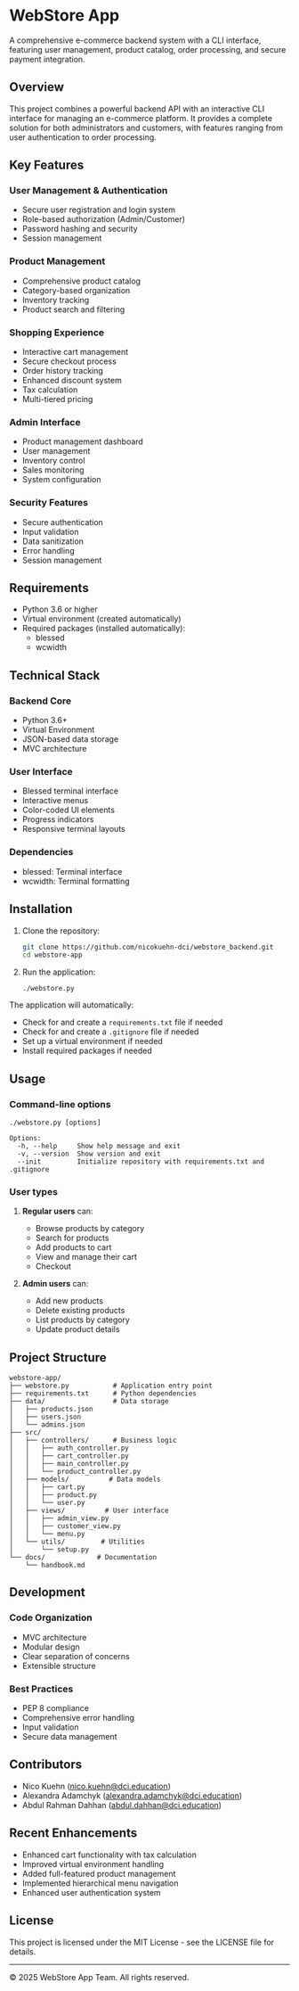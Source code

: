 # WebStore App

A comprehensive e-commerce backend system with a CLI interface, featuring user management, product catalog, order processing, and secure payment integration.

## Overview

This project combines a powerful backend API with an interactive CLI interface for managing an e-commerce platform. It provides a complete solution for both administrators and customers, with features ranging from user authentication to order processing.

## Key Features

### User Management & Authentication
- Secure user registration and login system
- Role-based authorization (Admin/Customer)
- Password hashing and security
- Session management

### Product Management
- Comprehensive product catalog
- Category-based organization
- Inventory tracking
- Product search and filtering

### Shopping Experience
- Interactive cart management
- Secure checkout process
- Order history tracking
- Enhanced discount system
- Tax calculation
- Multi-tiered pricing

### Admin Interface
- Product management dashboard
- User management
- Inventory control
- Sales monitoring
- System configuration

### Security Features
- Secure authentication
- Input validation
- Data sanitization
- Error handling
- Session management

## Requirements

- Python 3.6 or higher
- Virtual environment (created automatically)
- Required packages (installed automatically):
  - blessed
  - wcwidth

## Technical Stack

### Backend Core
- Python 3.6+
- Virtual Environment
- JSON-based data storage
- MVC architecture

### User Interface
- Blessed terminal interface
- Interactive menus
- Color-coded UI elements
- Progress indicators
- Responsive terminal layouts

### Dependencies
- blessed: Terminal interface
- wcwidth: Terminal formatting

## Installation

1. Clone the repository:
   ```bash
   git clone https://github.com/nicokuehn-dci/webstore_backend.git
   cd webstore-app
   ```

2. Run the application:
   ```
   ./webstore.py
   ```

The application will automatically:
- Check for and create a `requirements.txt` file if needed
- Check for and create a `.gitignore` file if needed
- Set up a virtual environment if needed
- Install required packages if needed

## Usage

### Command-line options

```
./webstore.py [options]

Options:
  -h, --help     Show help message and exit
  -v, --version  Show version and exit
  --init         Initialize repository with requirements.txt and .gitignore
```

### User types

1. **Regular users** can:
   - Browse products by category
   - Search for products
   - Add products to cart
   - View and manage their cart
   - Checkout

2. **Admin users** can:
   - Add new products
   - Delete existing products
   - List products by category
   - Update product details

## Project Structure

```
webstore-app/
├── webstore.py           # Application entry point
├── requirements.txt      # Python dependencies
├── data/                 # Data storage
│   ├── products.json
│   ├── users.json
│   └── admins.json
├── src/
│   ├── controllers/      # Business logic
│   │   ├── auth_controller.py
│   │   ├── cart_controller.py
│   │   ├── main_controller.py
│   │   └── product_controller.py
│   ├── models/          # Data models
│   │   ├── cart.py
│   │   ├── product.py
│   │   └── user.py
│   ├── views/          # User interface
│   │   ├── admin_view.py
│   │   ├── customer_view.py
│   │   └── menu.py
│   └── utils/         # Utilities
│       └── setup.py
└── docs/             # Documentation
    └── handbook.md
```

## Development

### Code Organization
- MVC architecture
- Modular design
- Clear separation of concerns
- Extensible structure

### Best Practices
- PEP 8 compliance
- Comprehensive error handling
- Input validation
- Secure data management

## Contributors

- Nico Kuehn (<nico.kuehn@dci.education>)
- Alexandra Adamchyk (<alexandra.adamchyk@dci.education>)
- Abdul Rahman Dahhan (<abdul.dahhan@dci.education>)

## Recent Enhancements
- Enhanced cart functionality with tax calculation
- Improved virtual environment handling
- Added full-featured product management
- Implemented hierarchical menu navigation
- Enhanced user authentication system

## License

This project is licensed under the MIT License - see the LICENSE file for details.

---

© 2025 WebStore App Team. All rights reserved.

